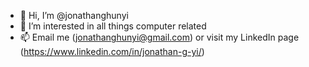 - 👋 Hi, I’m @jonathanghunyi
- 👀 I’m interested in all things computer related
- 📫 Email me (jonathanghunyi@gmail.com) or visit my LinkedIn page (https://www.linkedin.com/in/jonathan-g-yi/)

<!---
jonathanghunyi/jonathanghunyi is a ✨ special ✨ repository because its `README.md` (this file) appears on your GitHub profile.
You can click the Preview link to take a look at your changes.
--->
